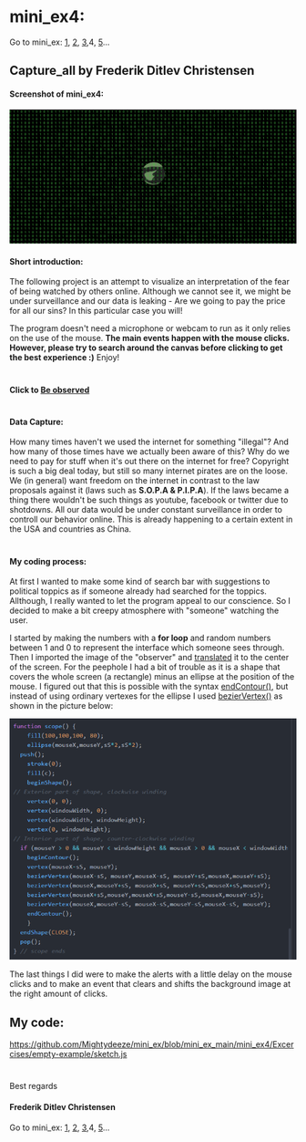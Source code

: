 # mini_ex4:
Go to mini_ex:
[1](https://github.com/Mightydeeze/mini_ex/tree/mini_ex_main/mini_ex1),
[2](https://github.com/Mightydeeze/mini_ex/tree/mini_ex_main/mini_ex2),
[3](https://github.com/Mightydeeze/mini_ex/tree/mini_ex_main/mini_ex3),4,
[5](https://github.com/Mightydeeze/mini_ex/tree/mini_ex_main/mini_ex5)...
## Capture_all by Frederik Ditlev Christensen
#### Screenshot of mini_ex4:
![alt text](screenshot.png "Ones and zeros")
#### Short introduction:
The following project is an attempt to visualize an interpretation of the fear of being watched by others online. Although we cannot see it, we might be under surveillance and our data is leaking - Are we going to pay the price for all our sins? In this particular case you will!

The program doesn't need a microphone or webcam to run as it only relies on the use of the mouse. **The main events happen with the mouse clicks. However, please try to search around the canvas before clicking to get the best experience :)** Enjoy!
#
#### Click to [Be observed](https://rawgit.com/Mightydeeze/mini_ex/mini_ex_main/mini_ex4/Excercises/empty-example/index.html)
#
#### Data Capture:
How many times haven't we used the internet for something "illegal"? And how many of those times have we actually been aware of this? Why do we need to pay for stuff when it's out there on the internet for free? Copyright is such a big deal today, but still so many internet pirates are on the loose. We (in general) want freedom on the internet in contrast to the law proposals against it (laws such as **S.O.P.A & P.I.P.A**). If the laws became a thing there wouldn't be such things as youtube, facebook or twitter due to shotdowns. All our data would be under constant surveillance in order to controll our behavior online. This is already happening to a certain extent in the USA and countries as China.
#
#### My coding process:
At first I wanted to make some kind of search bar with suggestions to political toppics as if someone already had searched for the toppics. Allthough, I really wanted to let the program appeal to our conscience. So I decided to make a bit creepy atmosphere with "someone" watching the user. 

I started by making the numbers with a **for loop** and random numbers between 1 and 0 to represent the interface which someone sees through. Then I imported the image of the "observer" and [translated](https://p5js.org/reference/#/p5/translate) it to the center of the screen. For the peephole I had a bit of trouble as it is a shape that covers the whole screen (a rectangle) minus an ellipse at the position of the mouse. I figured out that this is possible with the syntax [endContour()](https://p5js.org/reference/#/p5/endContour), but instead of using ordinary vertexes for the ellipse I used [bezierVertex()](https://p5js.org/reference/#/p5/bezierVertex) as shown in the picture below:

![alt text](peephole.png "Peephole / scope")

The last things I did were to make the alerts with a little delay on the mouse clicks and to make an event that clears and shifts the background image at the right amount of clicks.

## My code:
https://github.com/Mightydeeze/mini_ex/blob/mini_ex_main/mini_ex4/Excercises/empty-example/sketch.js
  #
 Best regards 
#### Frederik Ditlev Christensen

Go to mini_ex:
[1](https://github.com/Mightydeeze/mini_ex/tree/mini_ex_main/mini_ex1),
[2](https://github.com/Mightydeeze/mini_ex/tree/mini_ex_main/mini_ex2),
[3](https://github.com/Mightydeeze/mini_ex/tree/mini_ex_main/mini_ex3),4,
[5](https://github.com/Mightydeeze/mini_ex/tree/mini_ex_main/mini_ex5)...
